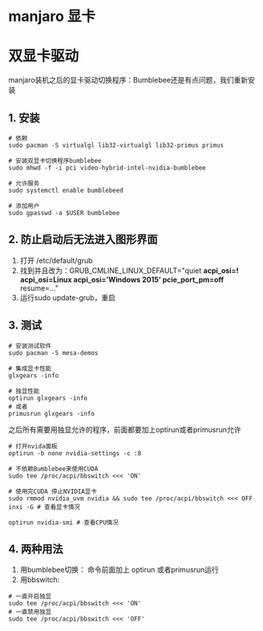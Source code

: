 # manjaro 显卡

# 双显卡驱动

manjaro装机之后的显卡驱动切换程序：Bumblebee还是有点问题，我们重新安装

## 1. 安装

```
# 依赖
sudo pacman -S virtualgl lib32-virtualgl lib32-primus primus

# 安装双显卡切换程序bumblebee
sudo mhwd -f -i pci video-hybrid-intel-nvidia-bumblebee

# 允许服务
sudo systemctl enable bumblebeed

# 添加用户
sudo gpasswd -a $USER bumblebee
```

## 2. 防止启动后无法进入图形界面

1. 打开 /etc/default/grub
2. 找到并且改为：GRUB_CMLINE_LINUX_DEFAULT="quiet **acpi_osi=! acpi_osi=Linux acpi_osi=’Windows 2015’ pcie_port_pm=off** resume=..."
3. 运行sudo update-grub，重启

## 3. 测试

```
# 安装测试软件
sudo pacman -S mesa-demos

# 集成显卡性能
glxgears -info

# 独显性能
optirun glxgears -info
# 或者
primusrun glxgears -info
```

之后所有需要用独显允许的程序，前面都要加上optirun或者primusrun允许

```
# 打开nvida面板
optirun -b none nvidia-settings -c :8

# 不依赖Bumblebee来使用CUDA
sudo tee /proc/acpi/bbswitch <<< 'ON'

# 使用完CUDA 停止NVIDIA显卡
sudo rmmod nvidia_uvm nvidia && sudo tee /proc/acpi/bbswitch <<< OFF
inxi -G # 查看显卡情况

optirun nvidia-smi # 查看CPU情况
```

## 4. 两种用法

1. 用bumblebee切换：
    命令前面加上 optirun 或者primusrun运行
2. 用bbswitch:

```
# 一直开启独显
sudo tee /proc/acpi/bbswitch <<< 'ON'
# 一直禁用独显
sudo tee /proc/acpi/bbswitch <<< 'OFF'
```